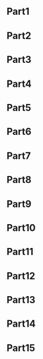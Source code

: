 ## Part1

## Part2

## Part3

## Part4

## Part5

## Part6

## Part7

## Part8

## Part9

## Part10

## Part11

## Part12

## Part13

## Part14

## Part15
